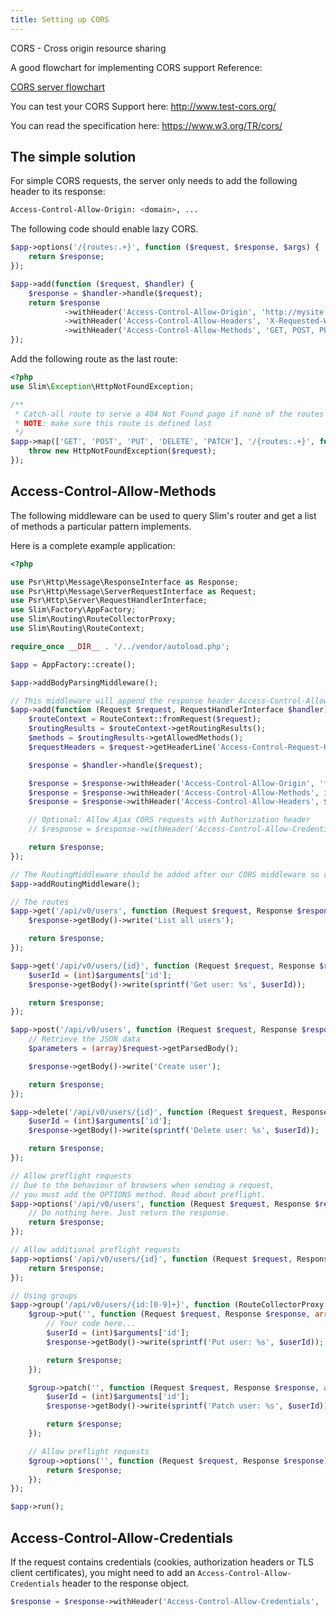 ```yaml
---
title: Setting up CORS
---
```


CORS - Cross origin resource sharing

A good flowchart for implementing CORS support Reference:

[CORS server flowchart](http://www.html5rocks.com/static/images/cors_server_flowchart.png)

You can test your CORS Support here: http://www.test-cors.org/

You can read the specification here: https://www.w3.org/TR/cors/


## The simple solution

For simple CORS requests, the server only needs to add the following header to its response:

```bash
Access-Control-Allow-Origin: <domain>, ... 
```

The following code should enable lazy CORS.

```php
$app->options('/{routes:.+}', function ($request, $response, $args) {
    return $response;
});

$app->add(function ($request, $handler) {
    $response = $handler->handle($request);
    return $response
            ->withHeader('Access-Control-Allow-Origin', 'http://mysite')
            ->withHeader('Access-Control-Allow-Headers', 'X-Requested-With, Content-Type, Accept, Origin, Authorization')
            ->withHeader('Access-Control-Allow-Methods', 'GET, POST, PUT, DELETE, PATCH, OPTIONS');
});
```

Add the following route as the last route:

```php
<?php
use Slim\Exception\HttpNotFoundException;

/**
 * Catch-all route to serve a 404 Not Found page if none of the routes match
 * NOTE: make sure this route is defined last
 */
$app->map(['GET', 'POST', 'PUT', 'DELETE', 'PATCH'], '/{routes:.+}', function ($request, $response) {
    throw new HttpNotFoundException($request);
});
```


## Access-Control-Allow-Methods

The following middleware can be used to query Slim's router and get a list of methods a particular pattern implements.

Here is a complete example application:

```php
<?php

use Psr\Http\Message\ResponseInterface as Response;
use Psr\Http\Message\ServerRequestInterface as Request;
use Psr\Http\Server\RequestHandlerInterface;
use Slim\Factory\AppFactory;
use Slim\Routing\RouteCollectorProxy;
use Slim\Routing\RouteContext;

require_once __DIR__ . '/../vendor/autoload.php';

$app = AppFactory::create();

$app->addBodyParsingMiddleware();

// This middleware will append the response header Access-Control-Allow-Methods with all allowed methods
$app->add(function (Request $request, RequestHandlerInterface $handler): Response {
    $routeContext = RouteContext::fromRequest($request);
    $routingResults = $routeContext->getRoutingResults();
    $methods = $routingResults->getAllowedMethods();
    $requestHeaders = $request->getHeaderLine('Access-Control-Request-Headers');

    $response = $handler->handle($request);

    $response = $response->withHeader('Access-Control-Allow-Origin', '*');
    $response = $response->withHeader('Access-Control-Allow-Methods', implode(',', $methods));
    $response = $response->withHeader('Access-Control-Allow-Headers', $requestHeaders);

    // Optional: Allow Ajax CORS requests with Authorization header
    // $response = $response->withHeader('Access-Control-Allow-Credentials', 'true');

    return $response;
});

// The RoutingMiddleware should be added after our CORS middleware so routing is performed first
$app->addRoutingMiddleware();

// The routes
$app->get('/api/v0/users', function (Request $request, Response $response): Response {
    $response->getBody()->write('List all users');

    return $response;
});

$app->get('/api/v0/users/{id}', function (Request $request, Response $response, array $arguments): Response {
    $userId = (int)$arguments['id'];
    $response->getBody()->write(sprintf('Get user: %s', $userId));

    return $response;
});

$app->post('/api/v0/users', function (Request $request, Response $response): Response {
    // Retrieve the JSON data
    $parameters = (array)$request->getParsedBody();

    $response->getBody()->write('Create user');

    return $response;
});

$app->delete('/api/v0/users/{id}', function (Request $request, Response $response, array $arguments): Response {
    $userId = (int)$arguments['id'];
    $response->getBody()->write(sprintf('Delete user: %s', $userId));

    return $response;
});

// Allow preflight requests
// Due to the behaviour of browsers when sending a request,
// you must add the OPTIONS method. Read about preflight.
$app->options('/api/v0/users', function (Request $request, Response $response): Response {
    // Do nothing here. Just return the response.
    return $response;
});

// Allow additional preflight requests
$app->options('/api/v0/users/{id}', function (Request $request, Response $response): Response {
    return $response;
});

// Using groups
$app->group('/api/v0/users/{id:[0-9]+}', function (RouteCollectorProxy $group) {
    $group->put('', function (Request $request, Response $response, array $arguments): Response {
        // Your code here...
        $userId = (int)$arguments['id'];
        $response->getBody()->write(sprintf('Put user: %s', $userId));

        return $response;
    });

    $group->patch('', function (Request $request, Response $response, array $arguments): Response {
        $userId = (int)$arguments['id'];
        $response->getBody()->write(sprintf('Patch user: %s', $userId));

        return $response;
    });

    // Allow preflight requests
    $group->options('', function (Request $request, Response $response): Response {
        return $response;
    });
});

$app->run();
```

## Access-Control-Allow-Credentials

If the request contains credentials (cookies, authorization headers or TLS client certificates), you might need to add an `Access-Control-Allow-Credentials` header to the response object.

```php
$response = $response->withHeader('Access-Control-Allow-Credentials', 'true');
```